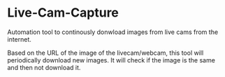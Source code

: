 # Live-Cam-Capture
Automation tool to continously donwload images from live cams from the internet.

Based on the URL of the image of the livecam/webcam, this tool will periodically download new images. It will check if the image is the same and then not download it.
